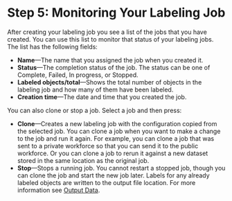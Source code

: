 # Step 5: Monitoring Your Labeling Job<a name="sms-getting-started-step5"></a>

After creating your labeling job you see a list of the jobs that you have created\. You can use this list to monitor that status of your labeling jobs\. The list has the following fields:
+ **Name**—The name that you assigned the job when you created it\.
+ **Status**—The completion status of the job\. The status can be one of Complete, Failed, In progress, or Stopped\.
+ **Labeled objects/total**—Shows the total number of objects in the labeling job and how many of them have been labeled\.
+ **Creation time**—The date and time that you created the job\.

You can also clone or stop a job\. Select a job and then press:
+ **Clone**—Creates a new labeling job with the configuration copied from the selected job\. You can clone a job when you want to make a change to the job and run it again\. For example, you can clone a job that was sent to a private workforce so that you can send it to the public workforce\. Or you can clone a job to rerun it against a new dataset stored in the same location as the original job\.
+ **Stop**—Stops a running job\. You cannot restart a stopped job, though you can clone the job and start the new job later\. Labels for any already labeled objects are written to the output file location\. For more information see [Output Data](sms-data-output.md)\.
